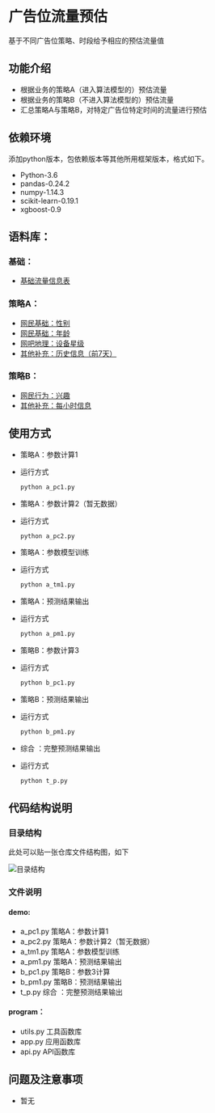# 广告位流量预估
基于不同广告位策略、时段给予相应的预估流量值

## 功能介绍
- 根据业务的策略A（进入算法模型的）预估流量
- 根据业务的策略B（不进入算法模型的）预估流量
- 汇总策略A与策略B，对特定广告位特定时间的流量进行预估

## 依赖环境
添加python版本，包依赖版本等其他所用框架版本，格式如下。
- Python-3.6
- pandas-0.24.2
- numpy-1.14.3
- scikit-learn-0.19.1
- xgboost-0.9

## 语料库：

### 基础：
- [基础流量信息表](url1)

### 策略A：
- [网民基础：性别](url2)
- [网民基础：年龄](url2)
- [网吧地理：设备星级](url2)
- [其他补充：历史信息（前7天）](url2)

### 策略B：
- [网民行为：兴趣](url2)
- [其他补充：每小时信息](url2)
    

## 使用方式
- 策略A：参数计算1
- 运行方式

    ```bash
    python a_pc1.py
    ```   
- 策略A：参数计算2（暂无数据）
- 运行方式

    ```bash
    python a_pc2.py
    ```
- 策略A：参数模型训练
- 运行方式

    ```bash
    python a_tm1.py
    ```
- 策略A：预测结果输出
- 运行方式

    ```bash
    python a_pm1.py
    ```

- 策略B：参数计算3
- 运行方式

    ```bash
    python b_pc1.py
    ```
- 策略B：预测结果输出
- 运行方式

    ```bash
    python b_pm1.py
    ```

- 综合 ：完整预测结果输出
- 运行方式

    ```bash
    python t_p.py
    ```


## 代码结构说明
### 目录结构
此处可以贴一张仓库文件结构图，如下

![目录结构](https://git.shunwang.com/dc-platform/computational-advertising/raw/dev/trafficPrediction/img/structure.png)

    
### 文件说明
#### demo:
- a_pc1.py
  策略A：参数计算1
- a_pc2.py
  策略A：参数计算2（暂无数据）
- a_tm1.py
  策略A：参数模型训练
- a_pm1.py
  策略A：预测结果输出
- b_pc1.py
  策略B：参数3计算
- b_pm1.py
  策略B：预测结果输出
- t_p.py
  综合 ：完整预测结果输出

#### program：
- utils.py
  工具函数库
- app.py
  应用函数库
- api.py
  API函数库


## 问题及注意事项
- 暂无

